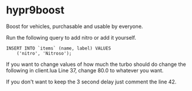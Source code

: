 # hypr9boost
Boost for vehicles, purchasable and usable by everyone.

Run the following query to add nitro or add it yourself.
```
INSERT INTO `items` (name, label) VALUES 
	('nitro', 'Nitroso');
```

If you want to change values of how much the turbo should do change the following in client.lua
Line 37, change 80.0 to whatever you want.

If you don't want to keep the 3 second delay just comment the line 42.
